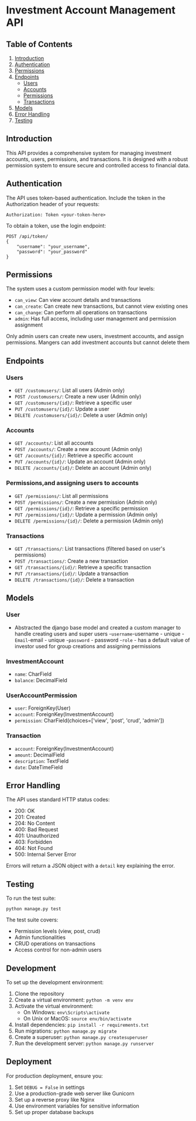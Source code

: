 # Investment Account Management API

## Table of Contents
1. [Introduction](#introduction)
2. [Authentication](#authentication)
3. [Permissions](#permissions)
4. [Endpoints](#endpoints)
   - [Users](#users)
   - [Accounts](#accounts)
   - [Permissions](#permissions-1)
   - [Transactions](#transactions)
5. [Models](#models)
6. [Error Handling](#error-handling)
7. [Testing](#testing)

## Introduction

This API provides a comprehensive system for managing investment accounts, users, permissions, and transactions. It is designed with a robust permission system to ensure secure and controlled access to financial data.

## Authentication

The API uses token-based authentication. Include the token in the Authorization header of your requests:

```
Authorization: Token <your-token-here>
```

To obtain a token, use the login endpoint:

```
POST /api/token/
{
    "username": "your_username",
    "password": "your_password"
}
```

## Permissions

The system uses a custom permission model with four levels:

- `can_view`: Can view account details and transactions
- `can_create`: Can create new transactions, but cannot view existing ones
- `can_change`: Can perform all operations on transactions
- `admin`: Has full access, including user management and permission assignment

Only admin users can create new users, investment accounts, and assign permissions.
Mangers can add investment accounts but cannot delete them

## Endpoints

### Users

- `GET /customusers/`: List all users (Admin only)
- `POST /customusers/`: Create a new user (Admin only)
- `GET /customusers/{id}/`: Retrieve a specific user
- `PUT /customusers/{id}/`: Update a user
- `DELETE /customusers/{id}/`: Delete a user (Admin only)

### Accounts

- `GET /accounts/`: List all accounts
- `POST /accounts/`: Create a new account (Admin only)
- `GET /accounts/{id}/`: Retrieve a specific account
- `PUT /accounts/{id}/`: Update an account (Admin only)
- `DELETE /accounts/{id}/`: Delete an account (Admin only)

### Permissions,and assigning users to accounts

- `GET /permissions/`: List all permissions
- `POST /permissions/`: Create a new permission (Admin only)
- `GET /permissions/{id}/`: Retrieve a specific permission
- `PUT /permissions/{id}/`: Update a permission (Admin only)
- `DELETE /permissions/{id}/`: Delete a permission (Admin only)

### Transactions

- `GET /transactions/`: List transactions (filtered based on user's permissions)
- `POST /transactions/`: Create a new transaction
- `GET /transactions/{id}/`: Retrieve a specific transaction
- `PUT /transactions/{id}/`: Update a transaction
- `DELETE /transactions/{id}/`: Delete a transaction

## Models

### User
- Abstracted the django base model and created a custom manager to handle creating users and super users
-`username`-username - unique
-`Email`-email - unique
-`password` - password
-`role` - has a default value of investor used for group creations and assigning permissions
### InvestmentAccount
- `name`: CharField
- `balance`: DecimalField

### UserAccountPermission
- `user`: ForeignKey(User)
- `account`: ForeignKey(InvestmentAccount)
- `permission`: CharField(choices=['view', 'post', 'crud', 'admin'])

### Transaction
- `account`: ForeignKey(InvestmentAccount)
- `amount`: DecimalField
- `description`: TextField
- `date`: DateTimeField

## Error Handling

The API uses standard HTTP status codes:

- 200: OK
- 201: Created
- 204: No Content
- 400: Bad Request
- 401: Unauthorized
- 403: Forbidden
- 404: Not Found
- 500: Internal Server Error

Errors will return a JSON object with a `detail` key explaining the error.

## Testing

To run the test suite:

```
python manage.py test
```

The test suite covers:
- Permission levels (view, post, crud)
- Admin functionalities
- CRUD operations on transactions
- Access control for non-admin users

## Development

To set up the development environment:

1. Clone the repository
2. Create a virtual environment: `python -m venv env`
3. Activate the virtual environment:
   - On Windows: `env\Scripts\activate`
   - On Unix or MacOS: `source env/bin/activate`
4. Install dependencies: `pip install -r requirements.txt`
5. Run migrations: `python manage.py migrate`
6. Create a superuser: `python manage.py createsuperuser`
7. Run the development server: `python manage.py runserver`

## Deployment

For production deployment, ensure you:
1. Set `DEBUG = False` in settings
2. Use a production-grade web server like Gunicorn
3. Set up a reverse proxy like Nginx
4. Use environment variables for sensitive information
5. Set up proper database backups
